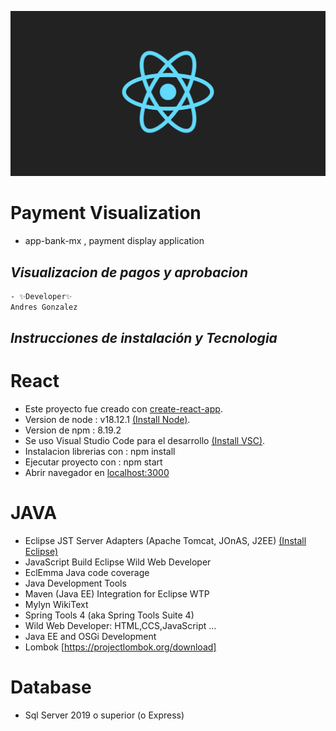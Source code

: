 ![React](https://github.com/HernanCHRobinson/app-bank-mx/blob/main/React_Logo.png)

# Payment Visualization
- app-bank-mx , payment display application

## _Visualizacion de pagos y aprobacion_

```sh
- ✨Developer✨
Andres Gonzalez
```

## _Instrucciones de instalación y Tecnologia_
# React
- Este proyecto fue creado con [create-react-app](https://create-react-app.dev/).
- Version de node : v18.12.1 [(Install Node)](https://nodejs.org/es/download/).
- Version de npm : 8.19.2
- Se uso Visual Studio Code para el desarrollo [(Install VSC)](https://code.visualstudio.com/download).
- Instalacion librerias con : npm install
- Ejecutar proyecto con : npm start
- Abrir navegador en [localhost:3000](http://localhost:3000/)

# JAVA
- Eclipse JST Server Adapters (Apache Tomcat, JOnAS, J2EE) [(Install Eclipse)](https://www.eclipse.org/downloads/)
- JavaScript Build Eclipse Wild Web Developer
- EclEmma Java code coverage
- Java Development Tools
- Maven (Java EE) Integration for Eclipse WTP
- Mylyn WikiText
- Spring Tools 4 (aka Spring Tools Suite 4)
- Wild Web Developer: HTML,CCS,JavaScript ...
- Java EE and OSGi Development
- Lombok [https://projectlombok.org/download]

# Database
- Sql Server 2019 o superior (o Express)
